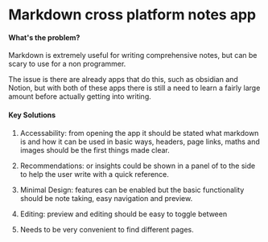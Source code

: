 # Markdown cross platform notes app

#### What's the problem?

Markdown is extremely useful for writing comprehensive notes, but can be scary to use for a non programmer.

The issue is there are already apps that do this, such as obsidian and Notion, but with both of these apps there is still a need to learn a fairly large amount before actually getting into writing. 

#### Key Solutions

1. Accessability: from opening the app it should be stated what markdown is and how it can be used in basic ways, headers, page links, maths and images should be the first things made clear.

1. Recommendations: or insights could be shown in a panel of to the side to help the user write with a quick reference.

1. Minimal Design: features can be enabled but the basic functionality should be note taking, easy navigation and preview.

1. Editing: preview and editing should be easy to toggle between

1. Needs to be very convenient to find different pages.


